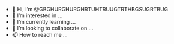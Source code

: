 - 👋 Hi, I’m @GBGHURGHURGHRTUHTRUUGTRTHBGSUGRTBUG
- 👀 I’m interested in ...
- 🌱 I’m currently learning ...
- 💞️ I’m looking to collaborate on ...
- 📫 How to reach me ...

<!---
GBGHURGHURGHRTUHTRUUGTRTHBGSUGRTBUG/GBGHURGHURGHRTUHTRUUGTRTHBGSUGRTBUG is a ✨ special ✨ repository because its `README.md` (this file) appears on your GitHub profile.
You can click the Preview link to take a look at your changes.
--->
